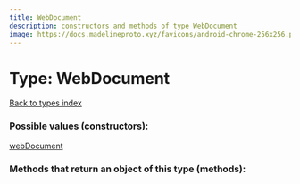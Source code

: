 ```yaml
---
title: WebDocument
description: constructors and methods of type WebDocument
image: https://docs.madelineproto.xyz/favicons/android-chrome-256x256.png
---
```

# Type: WebDocument  
[Back to types index](index.md)



### Possible values (constructors):

[webDocument](../constructors/webDocument.md)  



### Methods that return an object of this type (methods):



